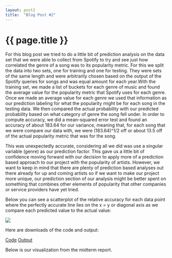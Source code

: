 ```yaml
---
layout: post2
title:  "Blog Post #2"
---
```

{{ page.title }}
================
For this blog post we tried to do a little bit of prediction analysis on the data set that we were able to collect from Spotify to try and see just how correlated the genre of a song was to its popularity metric. For this we split the data into two sets, one for training and one for testing. They were sets of the same length and were arbitrarily chosen based on the output of the Spotify queries for songs and was equal amount for each year.With the training set, we made a list of buckets for each genre of music and found the average value for the popularity metric that Spotify uses for each genre. Once we made an average value for each genre we used that information as our prediction labeling for what the popularity might be for each song in the testing data. We then compared the actual probability with our predicted probability based on what category of genre the song fell under. In order to compute accuracy, we did a mean-squared error test and found an accuracy of about 183.64 for our variance, meaning that, for each song that we were compare our data with, we were (183.64)^1/2 off or about 13.5 off of the actual popularity metric that was for the song. 

This was unexpectedly accurate, considering all we did was use a singular variable (genre) as our prediction factor. This gave us a little bit of confidence moving forward with our decision to apply more of a prediction based approach to our project with the popularity of artists. However, we want to keep in mind that there are plenty of prediction based analyses out there already for up and coming artists so if we want to make our project more unique, our prediction section of our analysis might be better spent on something that combines other elements of popularity that other companies or service providers have yet tried.

Below you can see a scatterplot of the relative accuracy for each data point where the perfectly accurate line lies on the x = y or diagonal axis as we compare each predicted value to the actual value:

<img src="/cs1951a-project/unnamed.png" />

Here are downloads of the code and output:

<a href="/cs1951a-project/tester2.py">Code</a>
<a href="/cs1951a-project/output.csv">Output</a>


Below is our visualization from the midterm report.